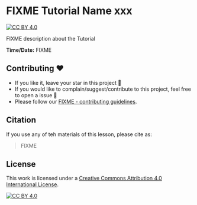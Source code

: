 # FIXME Tutorial Name xxx

[![CC BY 4.0][cc-by-shield]][cc-by]

FIXME description about the Tutorial

**Time/Date:** FIXME

## Contributing :hearts:
- If you like it, leave your star in this project :star2:
- If you would like to complain/suggest/contribute to this project, feel free to open a issue :heart_decoration:
- Please follow our [FIXME - contributing guidelines](https://github.com/ISCB-Academy/FIXME/blob/main/CONTRIBUTING.md). 

## Citation

If you use any of teh materials of this lesson, please cite as:
> FIXME

## License

This work is licensed under a
[Creative Commons Attribution 4.0 International License][cc-by].

[![CC BY 4.0][cc-by-image]][cc-by]

[cc-by]: http://creativecommons.org/licenses/by/4.0/
[cc-by-image]: https://i.creativecommons.org/l/by/4.0/88x31.png
[cc-by-shield]: https://img.shields.io/badge/License-CC%20BY%204.0-lightgrey.svg

